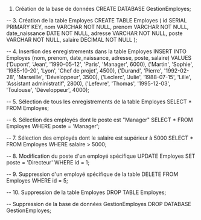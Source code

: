 1. Création de la base de données
CREATE DATABASE GestionEmployes;

-- 3. Création de la table Employes
CREATE TABLE Employes (
    id SERIAL PRIMARY KEY,
    nom VARCHAR NOT NULL,
    prenom VARCHAR NOT NULL,
    date_naissance DATE NOT NULL,
    adresse VARCHAR NOT NULL,
    poste VARCHAR NOT NULL,
    salaire DECIMAL NOT NULL
);

-- 4. Insertion des enregistrements dans la table Employes
INSERT INTO Employes (nom, prenom, date_naissance, adresse, poste, salaire)
VALUES
    ('Dupont', 'Jean', '1990-05-12', 'Paris', 'Manager', 6000),
    ('Martin', 'Sophie', '1985-10-20', 'Lyon', 'Chef de projet', 4500),
    ('Durand', 'Pierre', '1992-02-28', 'Marseille', 'Développeur', 3500),
    ('Leclerc', 'Julie', '1988-07-15', 'Lille', 'Assistant administratif', 2800),
    ('Lefevre', 'Thomas', '1995-12-03', 'Toulouse', 'Développeur', 4000);

-- 5. Sélection de tous les enregistrements de la table Employes
SELECT * FROM Employes;

-- 6. Sélection des employés dont le poste est "Manager"
SELECT * FROM Employes WHERE poste = 'Manager';

-- 7. Sélection des employés dont le salaire est supérieur à 5000
SELECT * FROM Employes WHERE salaire > 5000;

-- 8. Modification du poste d'un employé spécifique
UPDATE Employes SET poste = 'Directeur' WHERE id = 1;

-- 9. Suppression d'un employé spécifique de la table
DELETE FROM Employes WHERE id = 5;

-- 10. Suppression de la table Employes
DROP TABLE Employes;

-- Suppression de la base de données GestionEmployes
DROP DATABASE GestionEmployes;
